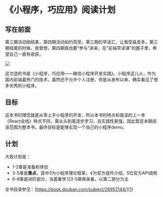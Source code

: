 # 《小程序，巧应用》阅读计划

## 写在前面
第三期活动刚结束，第四期活动如约而至。第三期的早读汇，让我受益良多，第三期结尾的时候，我曾想，第四期我也要“参与”进来，在“前端早读课”的圈子里，希望自己一直有收获。

![][image-1]

这次选的书是《小程序，巧应用——微信小程序开发实践》。小程序这儿火，作为国内前端最热门的技术，虽然还不允许个人注册，但是从发布以来，确实看见了很多优秀的小程序。

## 目标

这本书的理念就是从零上手小程序的开发，所以本书的特点和我读的上一本《React全栈》特点不同，需从头到尾逐步学习，且实践性更强，因此暂定本期阅读范围为整本书，最终目标是能够实现一个自己的小程序demo。


## 计划
大致计划是：

- 1-2章是准备和体验
- 3-5章是**重点**，其中3为小程序理论框架，4为官方组件介绍，5位官方API调用
- 6-8章是进阶部分，当着重学习3-5章再来看，以第二部分为主

全书目录参见：[https://book.douban.com/subject/26952144/][1]

[1]:	https://book.douban.com/subject/26952144/

[image-1]:	https://img3.doubanio.com/lpic/s29273872.jpg